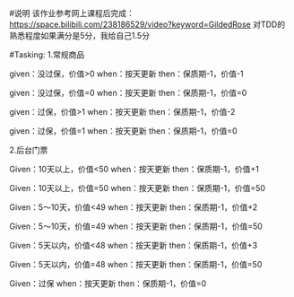 #说明
该作业参考网上课程后完成：https://space.bilibili.com/238186529/video?keyword=GildedRose
对TDD的熟悉程度如果满分是5分，我给自己1.5分

#Tasking:
1.常规商品

given：没过保，价值>0
when：按天更新
then：保质期-1，价值-1

given：没过保，价值=0
when：按天更新
then：保质期-1，价值=0

given：过保，价值>1
when：按天更新
then：保质期-1，价值-2

given：过保，价值=1
when：按天更新
then：保质期-1，价值=0


2.后台门票

Given：10天以上，价值<50
when：按天更新
then：保质期-1，价值+1

Given：10天以上，价值=50
when：按天更新
then：保质期-1，价值=50

Given：5～10天，价值<49
when：按天更新
then：保质期-1，价值+2

Given：5～10天，价值=49
when：按天更新
then：保质期-1，价值=50

Given：5天以内，价值<48
when：按天更新
then：保质期-1，价值+3

Given：5天以内，价值=48
when：按天更新
then：保质期-1，价值=50

Given：过保
when：按天更新
then：保质期-1，价值=0
